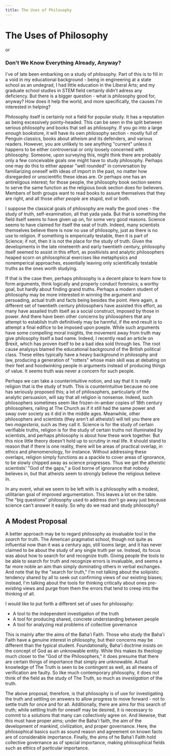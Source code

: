 ```yaml
---
title: The Uses of Philosophy
---
```


# The Uses of Philosophy

or

### Don't We Know Everything Already, Anyway?

I've of late been embarking on a study of philosophy. Part of this is
to fill in a void in my educational background - being in engineering
at a state school as an undegrad, I had little education in
the Liberal Arts; and my graduate school studies in STEM field certainly
didn't adress any deficiency.
But there is a bigger question - what is philosophy good for,
anyway? How does it help the world, and more specifically, the causes
I'm interested in helping?

Philosophy itself is certainly not a field for popular study. It has a
reputation as being excessively pointy-headed. This can be seen in the
split between serious philosophy and books that sell as philosophy. If
you go into a large enough bookstore, it will have its own philosophy
section - mostly full of Penguin classics, books about atheism and its
defenders, and various readers. However, you are unlikely to see
anything "current" unless it happens to be either controversial or
only loosely concerned with philosophy. Someone, upon surveying this,
might think there are probably only a few conceivable goals one might
have to study philosophy. Perhaps one may do this to either appear
"well rounded" in conversation by familiarizing oneself with ideas of
import in the past, no matter how disregarded or unscientific these
ideas are. Or perhaps one has an antireligous interest; for those
people, the philosophy book section seems to serve the same function as the
religious book section does for believers. Members of both groups want
to read books to assure themselves that they are right, and all those
_other people_ are stupid, evil or both.

I suppose the classical goals of philosophy are really the good ones -
the study of truth, self-examination, all that yada yada. But that is
something the field itself seems to have given up on, for some very
good reasons. Science seems to have claimed for itself the seat of
truth. Indeed, many scientists themselves believe there is now no use
of philosophy, just as there is no use to religion. If something is
emperically testable, then it is part of Science; if not, then it is
not the place for the study of truth. Given the developments in the
late nineteenth and early twentieth century, philosophy itself seemed
to assist in this effort, as positivists and analytic philosophers
heaped scorn on philosophical exercises like metaphysics and
nonemperical approaches, essentially leaving only scientifically
testable truths as the ones worth studying.

If that is the case then, perhaps philosophy is a decent place to
learn how to form arguments, think logically and properly conduct
forensics; a worthy goal, but hardly about finding grand
truths. Perhaps a modern student of philosophy may be more interested
in winning the argument and persuading, actual truth and facts being
besides the point. Here again, a different set of twentieth century
philosophers have assisted this effort, as many have assailed truth
itself as a social construct, imposed by those in power. And there
have been other concerns by philosophers that any attempt to establish
truth definitively may be harmful, if the end result is to attempt a
final edifice to be imposed upon poeple. While such arguments have
some compelling moral insights, the movement away from truth may give
philosophy itself a bad name. Indeed, I recently read an article on
Brexit, which has proven itself to be a bad idea sold through
lies. The root cause analysys blamed the educational background of the
British political class. These elites typically have a heavy
background in philosophy and law, producing a generation of "rotters"
whose main skill was at debating on their feet and hoodwinking people
in arguments instead of producing things of value. It seems truth was
never a concern for such people.

Perhaps we can take a counterintuitive notion, and say that it is
really religion that is the study of truth. This is counterintuitive
because no one has seriously proposed this; a lot of philosophers,
particularly of the analytic persuasion, will say that all religion is
nonsense. Indeed, such philosophers sometimes seem like
frozen-in-amber copies of 18th century philosophers, railing at The
Church as if it still had the same power and sway over society as it
did in the middle ages. Meanwhile, other philosophers and scientists
(they aren't all atheists!) will tell you there are two _magesteria_,
such as they call it. Science is for the study of certain verifiable
truths, religion is for the study of certain truths not illuminated by
scientists, and perhaps philosophy is about how these work
together. But this nice little theory doesn't hold up to scrutiny in
real life. It should stand to reason that if there is one reality,
there will be areas of practical overlap, in ethics and phenomenology,
for instance. Without addressing these overlaps, religion simply
functions as a spackle to cover areas of ignorance, to be slowly
chipped away as science progresses. Thus we get the atheistic
scientists' "God of the gaps," a God borne of ignorance that nobody
believes in, but that atheists seem to strongly believe the religious
believe in.

In any event, what we seem to be left with is a philosophy with a
modest, utilitarian goal of improved argumentation. This leaves a lot
on the table. The "big questions" philosophy used to address don't go
away just because science can't answer it easily. So why do we read
and study philosophy?

## A Modest Proposal

A better approach may be to regard philosophy as invaluable tool in
the _search_ for truth. The American pragmatist school, though not
quite as influential now than it was a century ago, still looms large, and
it has never claimed to be about the study of any single truth per se.
Instead, its focus was about how to search for and recognize truth.
Giving people the tools to be able to search for truth and recognize
errors is invaluable, and seems a far more noble an aim than simply
dominating others in verbal exchanges. And note that by the "search
for truth," I'm not talking about the solipistic tendency shared by
all to seek out confirming views of our existing biases; instead, I'm
talking about the tools for thinking critically about ones
pre-existing views and purge from them the errors that tend to creep
into the thinking of all.

I would like to put forth a different set of uses for philosophy:
* A tool to the independent investigation of the truth
* A tool for producing shared, concrete understanding between people
* A tool for analyzing real problems of collective governance

This is mainly after the aims of the Baha'i Faith. Those who study the
Baha'i Faith have a genuine interest in philosophy, but their concerns
may be different than the typical student. Foundationally, Baha'i
doctrine insists on the concept of God as an unknowable entity. While
this makes its theology much closer to the "God of the Philosophers,"
it does presume that there are certain things of importance that
simply are unknowable. Actual knowledge of The Truth is seen to be
contingent as well, as all means of verification are faulty. So like
much contemporary philosophy, it does not think of the field as the
study of The Truth, so much as _investigation_ of the truth.

The above proposal, therefore, is that philosophy is of use for
investigating the truth and settling on answers to allow progress to
move forward - not to settle truth for once and for all. Additionally,
there are aims for this search of truth; while settling truth for
oneself may be desired, it is necessary to commit to a solutions
that many can collectively agree on. And likewise, that this must have
proper aims; under the Baha'i faith, the aim of the development of
mankind, civilization, and proper governance. Here, the philosophical
basics such as sound reason and agreement on known facts are of
considerable importance. Finally, the aims of he Baha'i Faith hold
collective governance as of special importance, making philosophical
fields such as ethics of particular importance.
